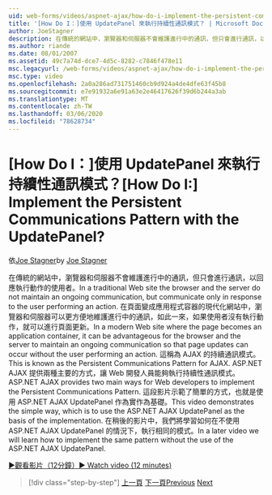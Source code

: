 ```yaml
---
uid: web-forms/videos/aspnet-ajax/how-do-i-implement-the-persistent-communications-pattern-with-the-updatepanel
title: '[How Do I：]使用 UpdatePanel 來執行持續性通訊模式？ | Microsoft Docs'
author: JoeStagner
description: 在傳統的網站中，瀏覽器和伺服器不會維護進行中的通訊，但只會進行通訊，以回應執行 act 的使用者 。
ms.author: riande
ms.date: 08/01/2007
ms.assetid: 49c7a74d-dce7-4d5c-8282-c7846f478e11
msc.legacyurl: /web-forms/videos/aspnet-ajax/how-do-i-implement-the-persistent-communications-pattern-with-the-updatepanel
msc.type: video
ms.openlocfilehash: 2a0a286ad731751460cb9d924a4de4dfe63f45b8
ms.sourcegitcommit: e7e91932a6e91a63e2e46417626f39d6b244a3ab
ms.translationtype: MT
ms.contentlocale: zh-TW
ms.lasthandoff: 03/06/2020
ms.locfileid: "78628734"
---
```

# <a name="how-do-i-implement-the-persistent-communications-pattern-with-the-updatepanel"></a><span data-ttu-id="4c3ad-104">[How Do I：]使用 UpdatePanel 來執行持續性通訊模式？</span><span class="sxs-lookup"><span data-stu-id="4c3ad-104">[How Do I:] Implement the Persistent Communications Pattern with the UpdatePanel?</span></span>

<span data-ttu-id="4c3ad-105">依[Joe Stagner](https://github.com/JoeStagner)</span><span class="sxs-lookup"><span data-stu-id="4c3ad-105">by [Joe Stagner](https://github.com/JoeStagner)</span></span>

<span data-ttu-id="4c3ad-106">在傳統的網站中，瀏覽器和伺服器不會維護進行中的通訊，但只會進行通訊，以回應執行動作的使用者。</span><span class="sxs-lookup"><span data-stu-id="4c3ad-106">In a traditional Web site the browser and the server do not maintain an ongoing communication, but communicate only in response to the user performing an action.</span></span> <span data-ttu-id="4c3ad-107">在頁面變成應用程式容器的現代化網站中，瀏覽器和伺服器可以更方便地維護進行中的通訊，如此一來，如果使用者沒有執行動作，就可以進行頁面更新。</span><span class="sxs-lookup"><span data-stu-id="4c3ad-107">In a modern Web site where the page becomes an application container, it can be advantageous for the browser and the server to maintain an ongoing communication so that page updates can occur without the user performing an action.</span></span> <span data-ttu-id="4c3ad-108">這稱為 AJAX 的持續通訊模式。</span><span class="sxs-lookup"><span data-stu-id="4c3ad-108">This is known as the Persistent Communications Pattern for AJAX.</span></span> <span data-ttu-id="4c3ad-109">ASP.NET AJAX 提供兩種主要的方式，讓 Web 開發人員能夠執行持續性通訊模式。</span><span class="sxs-lookup"><span data-stu-id="4c3ad-109">ASP.NET AJAX provides two main ways for Web developers to implement the Persistent Communications Pattern.</span></span> <span data-ttu-id="4c3ad-110">這段影片示範了簡單的方式，也就是使用 ASP.NET AJAX UpdatePanel 作為實作為基礎。</span><span class="sxs-lookup"><span data-stu-id="4c3ad-110">This video demonstrates the simple way, which is to use the ASP.NET AJAX UpdatePanel as the basis of the implementation.</span></span> <span data-ttu-id="4c3ad-111">在稍後的影片中，我們將學習如何在不使用 ASP.NET AJAX UpdatePanel 的情況下，執行相同的模式。</span><span class="sxs-lookup"><span data-stu-id="4c3ad-111">In a later video we will learn how to implement the same pattern without the use of the ASP.NET AJAX UpdatePanel.</span></span>

[<span data-ttu-id="4c3ad-112">&#9654;觀看影片（12分鐘）</span><span class="sxs-lookup"><span data-stu-id="4c3ad-112">&#9654; Watch video (12 minutes)</span></span>](https://channel9.msdn.com/Blogs/ASP-NET-Site-Videos/how-do-i-implement-the-persistent-communications-pattern-with-the-updatepanel)

> [!div class="step-by-step"]
> <span data-ttu-id="4c3ad-113">[上一頁](how-do-i-use-the-conditional-updatemode-of-the-updatepanel.md)
> [下一頁](how-do-i-localize-an-aspnet-ajax-application.md)</span><span class="sxs-lookup"><span data-stu-id="4c3ad-113">[Previous](how-do-i-use-the-conditional-updatemode-of-the-updatepanel.md)
[Next](how-do-i-localize-an-aspnet-ajax-application.md)</span></span>
